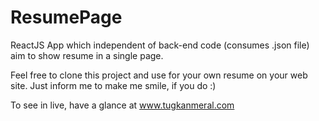 # ResumePage
ReactJS App which independent of back-end code (consumes .json file) aim to show resume in a single page. 

Feel free to clone this project and use for your own resume on your web site. Just inform me to make me smile, if you do :)

To see in live, have a glance at www.tugkanmeral.com
